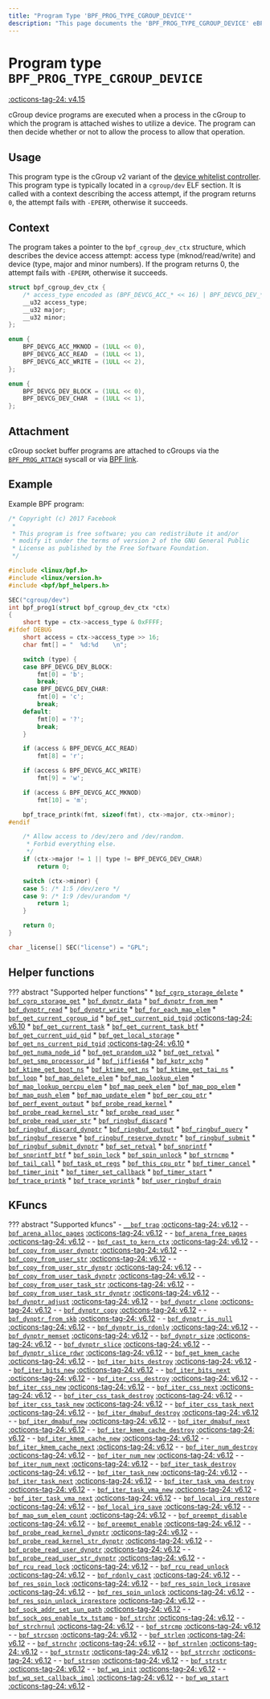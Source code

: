 ```yaml
---
title: "Program Type 'BPF_PROG_TYPE_CGROUP_DEVICE'"
description: "This page documents the 'BPF_PROG_TYPE_CGROUP_DEVICE' eBPF program type, including its definition, usage, program types that can use it, and examples."
---
```

# Program type `BPF_PROG_TYPE_CGROUP_DEVICE`

<!-- [FEATURE_TAG](BPF_PROG_TYPE_CGROUP_DEVICE) -->
[:octicons-tag-24: v4.15](https://github.com/torvalds/linux/commit/ebc614f687369f9df99828572b1d85a7c2de3d92)
<!-- [/FEATURE_TAG] -->

cGroup device programs are executed when a process in the cGroup to which the program is attached wishes to utilize a device. The program can then decide whether or not to allow the process to allow that operation.

## Usage

This program type is the cGroup v2 variant of the [device whitelist controller](https://www.kernel.org/doc/Documentation/admin-guide/cgroup-v1/devices.rst).  This program type is typically located in a `cgroup/dev` ELF section. It is called with a context describing the access attempt, if the program returns `0`, the attempt fails with `-EPERM`, otherwise it succeeds.

## Context

The program takes a pointer to the `bpf_cgroup_dev_ctx` structure, which describes the device access attempt: access type (mknod/read/write) and device (type, major and minor numbers). If the program returns 0, the attempt fails with `-EPERM`, otherwise it succeeds.

```c
struct bpf_cgroup_dev_ctx {
	/* access_type encoded as (BPF_DEVCG_ACC_* << 16) | BPF_DEVCG_DEV_* */
	__u32 access_type;
	__u32 major;
	__u32 minor;
};

enum {
	BPF_DEVCG_ACC_MKNOD	= (1ULL << 0),
	BPF_DEVCG_ACC_READ	= (1ULL << 1),
	BPF_DEVCG_ACC_WRITE	= (1ULL << 2),
};

enum {
	BPF_DEVCG_DEV_BLOCK	= (1ULL << 0),
	BPF_DEVCG_DEV_CHAR	= (1ULL << 1),
};
```

## Attachment

cGroup socket buffer programs are attached to cGroups via the [`BPF_PROG_ATTACH`](../syscall/BPF_PROG_ATTACH.md) syscall or via [BPF link](../syscall/BPF_LINK_CREATE.md).

## Example

Example BPF program:

```c
/* Copyright (c) 2017 Facebook
 *
 * This program is free software; you can redistribute it and/or
 * modify it under the terms of version 2 of the GNU General Public
 * License as published by the Free Software Foundation.
 */

#include <linux/bpf.h>
#include <linux/version.h>
#include <bpf/bpf_helpers.h>

SEC("cgroup/dev")
int bpf_prog1(struct bpf_cgroup_dev_ctx *ctx)
{
	short type = ctx->access_type & 0xFFFF;
#ifdef DEBUG
	short access = ctx->access_type >> 16;
	char fmt[] = "  %d:%d    \n";

	switch (type) {
	case BPF_DEVCG_DEV_BLOCK:
		fmt[0] = 'b';
		break;
	case BPF_DEVCG_DEV_CHAR:
		fmt[0] = 'c';
		break;
	default:
		fmt[0] = '?';
		break;
	}

	if (access & BPF_DEVCG_ACC_READ)
		fmt[8] = 'r';

	if (access & BPF_DEVCG_ACC_WRITE)
		fmt[9] = 'w';

	if (access & BPF_DEVCG_ACC_MKNOD)
		fmt[10] = 'm';

	bpf_trace_printk(fmt, sizeof(fmt), ctx->major, ctx->minor);
#endif

	/* Allow access to /dev/zero and /dev/random.
	 * Forbid everything else.
	 */
	if (ctx->major != 1 || type != BPF_DEVCG_DEV_CHAR)
		return 0;

	switch (ctx->minor) {
	case 5: /* 1:5 /dev/zero */
	case 9: /* 1:9 /dev/urandom */
		return 1;
	}

	return 0;
}

char _license[] SEC("license") = "GPL";
```

## Helper functions

<!-- DO NOT EDIT MANUALLY -->
<!-- [PROG_HELPER_FUNC_REF] -->
??? abstract "Supported helper functions"
    * [`bpf_cgrp_storage_delete`](../helper-function/bpf_cgrp_storage_delete.md)
    * [`bpf_cgrp_storage_get`](../helper-function/bpf_cgrp_storage_get.md)
    * [`bpf_dynptr_data`](../helper-function/bpf_dynptr_data.md)
    * [`bpf_dynptr_from_mem`](../helper-function/bpf_dynptr_from_mem.md)
    * [`bpf_dynptr_read`](../helper-function/bpf_dynptr_read.md)
    * [`bpf_dynptr_write`](../helper-function/bpf_dynptr_write.md)
    * [`bpf_for_each_map_elem`](../helper-function/bpf_for_each_map_elem.md)
    * [`bpf_get_current_cgroup_id`](../helper-function/bpf_get_current_cgroup_id.md)
    * [`bpf_get_current_pid_tgid`](../helper-function/bpf_get_current_pid_tgid.md) [:octicons-tag-24: v6.10](https://github.com/torvalds/linux/commit/eb166e522c77699fc19bfa705652327a1e51a117)
    * [`bpf_get_current_task`](../helper-function/bpf_get_current_task.md)
    * [`bpf_get_current_task_btf`](../helper-function/bpf_get_current_task_btf.md)
    * [`bpf_get_current_uid_gid`](../helper-function/bpf_get_current_uid_gid.md)
    * [`bpf_get_local_storage`](../helper-function/bpf_get_local_storage.md)
    * [`bpf_get_ns_current_pid_tgid`](../helper-function/bpf_get_ns_current_pid_tgid.md) [:octicons-tag-24: v6.10](https://github.com/torvalds/linux/commit/eb166e522c77699fc19bfa705652327a1e51a117)
    * [`bpf_get_numa_node_id`](../helper-function/bpf_get_numa_node_id.md)
    * [`bpf_get_prandom_u32`](../helper-function/bpf_get_prandom_u32.md)
    * [`bpf_get_retval`](../helper-function/bpf_get_retval.md)
    * [`bpf_get_smp_processor_id`](../helper-function/bpf_get_smp_processor_id.md)
    * [`bpf_jiffies64`](../helper-function/bpf_jiffies64.md)
    * [`bpf_kptr_xchg`](../helper-function/bpf_kptr_xchg.md)
    * [`bpf_ktime_get_boot_ns`](../helper-function/bpf_ktime_get_boot_ns.md)
    * [`bpf_ktime_get_ns`](../helper-function/bpf_ktime_get_ns.md)
    * [`bpf_ktime_get_tai_ns`](../helper-function/bpf_ktime_get_tai_ns.md)
    * [`bpf_loop`](../helper-function/bpf_loop.md)
    * [`bpf_map_delete_elem`](../helper-function/bpf_map_delete_elem.md)
    * [`bpf_map_lookup_elem`](../helper-function/bpf_map_lookup_elem.md)
    * [`bpf_map_lookup_percpu_elem`](../helper-function/bpf_map_lookup_percpu_elem.md)
    * [`bpf_map_peek_elem`](../helper-function/bpf_map_peek_elem.md)
    * [`bpf_map_pop_elem`](../helper-function/bpf_map_pop_elem.md)
    * [`bpf_map_push_elem`](../helper-function/bpf_map_push_elem.md)
    * [`bpf_map_update_elem`](../helper-function/bpf_map_update_elem.md)
    * [`bpf_per_cpu_ptr`](../helper-function/bpf_per_cpu_ptr.md)
    * [`bpf_perf_event_output`](../helper-function/bpf_perf_event_output.md)
    * [`bpf_probe_read_kernel`](../helper-function/bpf_probe_read_kernel.md)
    * [`bpf_probe_read_kernel_str`](../helper-function/bpf_probe_read_kernel_str.md)
    * [`bpf_probe_read_user`](../helper-function/bpf_probe_read_user.md)
    * [`bpf_probe_read_user_str`](../helper-function/bpf_probe_read_user_str.md)
    * [`bpf_ringbuf_discard`](../helper-function/bpf_ringbuf_discard.md)
    * [`bpf_ringbuf_discard_dynptr`](../helper-function/bpf_ringbuf_discard_dynptr.md)
    * [`bpf_ringbuf_output`](../helper-function/bpf_ringbuf_output.md)
    * [`bpf_ringbuf_query`](../helper-function/bpf_ringbuf_query.md)
    * [`bpf_ringbuf_reserve`](../helper-function/bpf_ringbuf_reserve.md)
    * [`bpf_ringbuf_reserve_dynptr`](../helper-function/bpf_ringbuf_reserve_dynptr.md)
    * [`bpf_ringbuf_submit`](../helper-function/bpf_ringbuf_submit.md)
    * [`bpf_ringbuf_submit_dynptr`](../helper-function/bpf_ringbuf_submit_dynptr.md)
    * [`bpf_set_retval`](../helper-function/bpf_set_retval.md)
    * [`bpf_snprintf`](../helper-function/bpf_snprintf.md)
    * [`bpf_snprintf_btf`](../helper-function/bpf_snprintf_btf.md)
    * [`bpf_spin_lock`](../helper-function/bpf_spin_lock.md)
    * [`bpf_spin_unlock`](../helper-function/bpf_spin_unlock.md)
    * [`bpf_strncmp`](../helper-function/bpf_strncmp.md)
    * [`bpf_tail_call`](../helper-function/bpf_tail_call.md)
    * [`bpf_task_pt_regs`](../helper-function/bpf_task_pt_regs.md)
    * [`bpf_this_cpu_ptr`](../helper-function/bpf_this_cpu_ptr.md)
    * [`bpf_timer_cancel`](../helper-function/bpf_timer_cancel.md)
    * [`bpf_timer_init`](../helper-function/bpf_timer_init.md)
    * [`bpf_timer_set_callback`](../helper-function/bpf_timer_set_callback.md)
    * [`bpf_timer_start`](../helper-function/bpf_timer_start.md)
    * [`bpf_trace_printk`](../helper-function/bpf_trace_printk.md)
    * [`bpf_trace_vprintk`](../helper-function/bpf_trace_vprintk.md)
    * [`bpf_user_ringbuf_drain`](../helper-function/bpf_user_ringbuf_drain.md)
<!-- [/PROG_HELPER_FUNC_REF] -->

## KFuncs

<!-- [PROG_KFUNC_REF] -->
??? abstract "Supported kfuncs"
    - [`__bpf_trap`](../kfuncs/__bpf_trap.md) [:octicons-tag-24: v6.12](https://github.com/torvalds/linux/commit/67666479edf1e2b732f4d0ac797885e859a78de4) - 
    - [`bpf_arena_alloc_pages`](../kfuncs/bpf_arena_alloc_pages.md) [:octicons-tag-24: v6.12](https://github.com/torvalds/linux/commit/67666479edf1e2b732f4d0ac797885e859a78de4) - 
    - [`bpf_arena_free_pages`](../kfuncs/bpf_arena_free_pages.md) [:octicons-tag-24: v6.12](https://github.com/torvalds/linux/commit/67666479edf1e2b732f4d0ac797885e859a78de4) - 
    - [`bpf_cast_to_kern_ctx`](../kfuncs/bpf_cast_to_kern_ctx.md) [:octicons-tag-24: v6.12](https://github.com/torvalds/linux/commit/67666479edf1e2b732f4d0ac797885e859a78de4) - 
    - [`bpf_copy_from_user_dynptr`](../kfuncs/bpf_copy_from_user_dynptr.md) [:octicons-tag-24: v6.12](https://github.com/torvalds/linux/commit/67666479edf1e2b732f4d0ac797885e859a78de4) - 
    - [`bpf_copy_from_user_str`](../kfuncs/bpf_copy_from_user_str.md) [:octicons-tag-24: v6.12](https://github.com/torvalds/linux/commit/67666479edf1e2b732f4d0ac797885e859a78de4) - 
    - [`bpf_copy_from_user_str_dynptr`](../kfuncs/bpf_copy_from_user_str_dynptr.md) [:octicons-tag-24: v6.12](https://github.com/torvalds/linux/commit/67666479edf1e2b732f4d0ac797885e859a78de4) - 
    - [`bpf_copy_from_user_task_dynptr`](../kfuncs/bpf_copy_from_user_task_dynptr.md) [:octicons-tag-24: v6.12](https://github.com/torvalds/linux/commit/67666479edf1e2b732f4d0ac797885e859a78de4) - 
    - [`bpf_copy_from_user_task_str`](../kfuncs/bpf_copy_from_user_task_str.md) [:octicons-tag-24: v6.12](https://github.com/torvalds/linux/commit/67666479edf1e2b732f4d0ac797885e859a78de4) - 
    - [`bpf_copy_from_user_task_str_dynptr`](../kfuncs/bpf_copy_from_user_task_str_dynptr.md) [:octicons-tag-24: v6.12](https://github.com/torvalds/linux/commit/67666479edf1e2b732f4d0ac797885e859a78de4) - 
    - [`bpf_dynptr_adjust`](../kfuncs/bpf_dynptr_adjust.md) [:octicons-tag-24: v6.12](https://github.com/torvalds/linux/commit/67666479edf1e2b732f4d0ac797885e859a78de4) - 
    - [`bpf_dynptr_clone`](../kfuncs/bpf_dynptr_clone.md) [:octicons-tag-24: v6.12](https://github.com/torvalds/linux/commit/67666479edf1e2b732f4d0ac797885e859a78de4) - 
    - [`bpf_dynptr_copy`](../kfuncs/bpf_dynptr_copy.md) [:octicons-tag-24: v6.12](https://github.com/torvalds/linux/commit/67666479edf1e2b732f4d0ac797885e859a78de4) - 
    - [`bpf_dynptr_from_skb`](../kfuncs/bpf_dynptr_from_skb.md) [:octicons-tag-24: v6.12](https://github.com/torvalds/linux/commit/67666479edf1e2b732f4d0ac797885e859a78de4) - 
    - [`bpf_dynptr_is_null`](../kfuncs/bpf_dynptr_is_null.md) [:octicons-tag-24: v6.12](https://github.com/torvalds/linux/commit/67666479edf1e2b732f4d0ac797885e859a78de4) - 
    - [`bpf_dynptr_is_rdonly`](../kfuncs/bpf_dynptr_is_rdonly.md) [:octicons-tag-24: v6.12](https://github.com/torvalds/linux/commit/67666479edf1e2b732f4d0ac797885e859a78de4) - 
    - [`bpf_dynptr_memset`](../kfuncs/bpf_dynptr_memset.md) [:octicons-tag-24: v6.12](https://github.com/torvalds/linux/commit/67666479edf1e2b732f4d0ac797885e859a78de4) - 
    - [`bpf_dynptr_size`](../kfuncs/bpf_dynptr_size.md) [:octicons-tag-24: v6.12](https://github.com/torvalds/linux/commit/67666479edf1e2b732f4d0ac797885e859a78de4) - 
    - [`bpf_dynptr_slice`](../kfuncs/bpf_dynptr_slice.md) [:octicons-tag-24: v6.12](https://github.com/torvalds/linux/commit/67666479edf1e2b732f4d0ac797885e859a78de4) - 
    - [`bpf_dynptr_slice_rdwr`](../kfuncs/bpf_dynptr_slice_rdwr.md) [:octicons-tag-24: v6.12](https://github.com/torvalds/linux/commit/67666479edf1e2b732f4d0ac797885e859a78de4) - 
    - [`bpf_get_kmem_cache`](../kfuncs/bpf_get_kmem_cache.md) [:octicons-tag-24: v6.12](https://github.com/torvalds/linux/commit/67666479edf1e2b732f4d0ac797885e859a78de4) - 
    - [`bpf_iter_bits_destroy`](../kfuncs/bpf_iter_bits_destroy.md) [:octicons-tag-24: v6.12](https://github.com/torvalds/linux/commit/67666479edf1e2b732f4d0ac797885e859a78de4) - 
    - [`bpf_iter_bits_new`](../kfuncs/bpf_iter_bits_new.md) [:octicons-tag-24: v6.12](https://github.com/torvalds/linux/commit/67666479edf1e2b732f4d0ac797885e859a78de4) - 
    - [`bpf_iter_bits_next`](../kfuncs/bpf_iter_bits_next.md) [:octicons-tag-24: v6.12](https://github.com/torvalds/linux/commit/67666479edf1e2b732f4d0ac797885e859a78de4) - 
    - [`bpf_iter_css_destroy`](../kfuncs/bpf_iter_css_destroy.md) [:octicons-tag-24: v6.12](https://github.com/torvalds/linux/commit/67666479edf1e2b732f4d0ac797885e859a78de4) - 
    - [`bpf_iter_css_new`](../kfuncs/bpf_iter_css_new.md) [:octicons-tag-24: v6.12](https://github.com/torvalds/linux/commit/67666479edf1e2b732f4d0ac797885e859a78de4) - 
    - [`bpf_iter_css_next`](../kfuncs/bpf_iter_css_next.md) [:octicons-tag-24: v6.12](https://github.com/torvalds/linux/commit/67666479edf1e2b732f4d0ac797885e859a78de4) - 
    - [`bpf_iter_css_task_destroy`](../kfuncs/bpf_iter_css_task_destroy.md) [:octicons-tag-24: v6.12](https://github.com/torvalds/linux/commit/67666479edf1e2b732f4d0ac797885e859a78de4) - 
    - [`bpf_iter_css_task_new`](../kfuncs/bpf_iter_css_task_new.md) [:octicons-tag-24: v6.12](https://github.com/torvalds/linux/commit/67666479edf1e2b732f4d0ac797885e859a78de4) - 
    - [`bpf_iter_css_task_next`](../kfuncs/bpf_iter_css_task_next.md) [:octicons-tag-24: v6.12](https://github.com/torvalds/linux/commit/67666479edf1e2b732f4d0ac797885e859a78de4) - 
    - [`bpf_iter_dmabuf_destroy`](../kfuncs/bpf_iter_dmabuf_destroy.md) [:octicons-tag-24: v6.12](https://github.com/torvalds/linux/commit/67666479edf1e2b732f4d0ac797885e859a78de4) - 
    - [`bpf_iter_dmabuf_new`](../kfuncs/bpf_iter_dmabuf_new.md) [:octicons-tag-24: v6.12](https://github.com/torvalds/linux/commit/67666479edf1e2b732f4d0ac797885e859a78de4) - 
    - [`bpf_iter_dmabuf_next`](../kfuncs/bpf_iter_dmabuf_next.md) [:octicons-tag-24: v6.12](https://github.com/torvalds/linux/commit/67666479edf1e2b732f4d0ac797885e859a78de4) - 
    - [`bpf_iter_kmem_cache_destroy`](../kfuncs/bpf_iter_kmem_cache_destroy.md) [:octicons-tag-24: v6.12](https://github.com/torvalds/linux/commit/67666479edf1e2b732f4d0ac797885e859a78de4) - 
    - [`bpf_iter_kmem_cache_new`](../kfuncs/bpf_iter_kmem_cache_new.md) [:octicons-tag-24: v6.12](https://github.com/torvalds/linux/commit/67666479edf1e2b732f4d0ac797885e859a78de4) - 
    - [`bpf_iter_kmem_cache_next`](../kfuncs/bpf_iter_kmem_cache_next.md) [:octicons-tag-24: v6.12](https://github.com/torvalds/linux/commit/67666479edf1e2b732f4d0ac797885e859a78de4) - 
    - [`bpf_iter_num_destroy`](../kfuncs/bpf_iter_num_destroy.md) [:octicons-tag-24: v6.12](https://github.com/torvalds/linux/commit/67666479edf1e2b732f4d0ac797885e859a78de4) - 
    - [`bpf_iter_num_new`](../kfuncs/bpf_iter_num_new.md) [:octicons-tag-24: v6.12](https://github.com/torvalds/linux/commit/67666479edf1e2b732f4d0ac797885e859a78de4) - 
    - [`bpf_iter_num_next`](../kfuncs/bpf_iter_num_next.md) [:octicons-tag-24: v6.12](https://github.com/torvalds/linux/commit/67666479edf1e2b732f4d0ac797885e859a78de4) - 
    - [`bpf_iter_task_destroy`](../kfuncs/bpf_iter_task_destroy.md) [:octicons-tag-24: v6.12](https://github.com/torvalds/linux/commit/67666479edf1e2b732f4d0ac797885e859a78de4) - 
    - [`bpf_iter_task_new`](../kfuncs/bpf_iter_task_new.md) [:octicons-tag-24: v6.12](https://github.com/torvalds/linux/commit/67666479edf1e2b732f4d0ac797885e859a78de4) - 
    - [`bpf_iter_task_next`](../kfuncs/bpf_iter_task_next.md) [:octicons-tag-24: v6.12](https://github.com/torvalds/linux/commit/67666479edf1e2b732f4d0ac797885e859a78de4) - 
    - [`bpf_iter_task_vma_destroy`](../kfuncs/bpf_iter_task_vma_destroy.md) [:octicons-tag-24: v6.12](https://github.com/torvalds/linux/commit/67666479edf1e2b732f4d0ac797885e859a78de4) - 
    - [`bpf_iter_task_vma_new`](../kfuncs/bpf_iter_task_vma_new.md) [:octicons-tag-24: v6.12](https://github.com/torvalds/linux/commit/67666479edf1e2b732f4d0ac797885e859a78de4) - 
    - [`bpf_iter_task_vma_next`](../kfuncs/bpf_iter_task_vma_next.md) [:octicons-tag-24: v6.12](https://github.com/torvalds/linux/commit/67666479edf1e2b732f4d0ac797885e859a78de4) - 
    - [`bpf_local_irq_restore`](../kfuncs/bpf_local_irq_restore.md) [:octicons-tag-24: v6.12](https://github.com/torvalds/linux/commit/67666479edf1e2b732f4d0ac797885e859a78de4) - 
    - [`bpf_local_irq_save`](../kfuncs/bpf_local_irq_save.md) [:octicons-tag-24: v6.12](https://github.com/torvalds/linux/commit/67666479edf1e2b732f4d0ac797885e859a78de4) - 
    - [`bpf_map_sum_elem_count`](../kfuncs/bpf_map_sum_elem_count.md) [:octicons-tag-24: v6.12](https://github.com/torvalds/linux/commit/67666479edf1e2b732f4d0ac797885e859a78de4) - 
    - [`bpf_preempt_disable`](../kfuncs/bpf_preempt_disable.md) [:octicons-tag-24: v6.12](https://github.com/torvalds/linux/commit/67666479edf1e2b732f4d0ac797885e859a78de4) - 
    - [`bpf_preempt_enable`](../kfuncs/bpf_preempt_enable.md) [:octicons-tag-24: v6.12](https://github.com/torvalds/linux/commit/67666479edf1e2b732f4d0ac797885e859a78de4) - 
    - [`bpf_probe_read_kernel_dynptr`](../kfuncs/bpf_probe_read_kernel_dynptr.md) [:octicons-tag-24: v6.12](https://github.com/torvalds/linux/commit/67666479edf1e2b732f4d0ac797885e859a78de4) - 
    - [`bpf_probe_read_kernel_str_dynptr`](../kfuncs/bpf_probe_read_kernel_str_dynptr.md) [:octicons-tag-24: v6.12](https://github.com/torvalds/linux/commit/67666479edf1e2b732f4d0ac797885e859a78de4) - 
    - [`bpf_probe_read_user_dynptr`](../kfuncs/bpf_probe_read_user_dynptr.md) [:octicons-tag-24: v6.12](https://github.com/torvalds/linux/commit/67666479edf1e2b732f4d0ac797885e859a78de4) - 
    - [`bpf_probe_read_user_str_dynptr`](../kfuncs/bpf_probe_read_user_str_dynptr.md) [:octicons-tag-24: v6.12](https://github.com/torvalds/linux/commit/67666479edf1e2b732f4d0ac797885e859a78de4) - 
    - [`bpf_rcu_read_lock`](../kfuncs/bpf_rcu_read_lock.md) [:octicons-tag-24: v6.12](https://github.com/torvalds/linux/commit/67666479edf1e2b732f4d0ac797885e859a78de4) - 
    - [`bpf_rcu_read_unlock`](../kfuncs/bpf_rcu_read_unlock.md) [:octicons-tag-24: v6.12](https://github.com/torvalds/linux/commit/67666479edf1e2b732f4d0ac797885e859a78de4) - 
    - [`bpf_rdonly_cast`](../kfuncs/bpf_rdonly_cast.md) [:octicons-tag-24: v6.12](https://github.com/torvalds/linux/commit/67666479edf1e2b732f4d0ac797885e859a78de4) - 
    - [`bpf_res_spin_lock`](../kfuncs/bpf_res_spin_lock.md) [:octicons-tag-24: v6.12](https://github.com/torvalds/linux/commit/67666479edf1e2b732f4d0ac797885e859a78de4) - 
    - [`bpf_res_spin_lock_irqsave`](../kfuncs/bpf_res_spin_lock_irqsave.md) [:octicons-tag-24: v6.12](https://github.com/torvalds/linux/commit/67666479edf1e2b732f4d0ac797885e859a78de4) - 
    - [`bpf_res_spin_unlock`](../kfuncs/bpf_res_spin_unlock.md) [:octicons-tag-24: v6.12](https://github.com/torvalds/linux/commit/67666479edf1e2b732f4d0ac797885e859a78de4) - 
    - [`bpf_res_spin_unlock_irqrestore`](../kfuncs/bpf_res_spin_unlock_irqrestore.md) [:octicons-tag-24: v6.12](https://github.com/torvalds/linux/commit/67666479edf1e2b732f4d0ac797885e859a78de4) - 
    - [`bpf_sock_addr_set_sun_path`](../kfuncs/bpf_sock_addr_set_sun_path.md) [:octicons-tag-24: v6.12](https://github.com/torvalds/linux/commit/67666479edf1e2b732f4d0ac797885e859a78de4) - 
    - [`bpf_sock_ops_enable_tx_tstamp`](../kfuncs/bpf_sock_ops_enable_tx_tstamp.md)
    - [`bpf_strchr`](../kfuncs/bpf_strchr.md) [:octicons-tag-24: v6.12](https://github.com/torvalds/linux/commit/67666479edf1e2b732f4d0ac797885e859a78de4) - 
    - [`bpf_strchrnul`](../kfuncs/bpf_strchrnul.md) [:octicons-tag-24: v6.12](https://github.com/torvalds/linux/commit/67666479edf1e2b732f4d0ac797885e859a78de4) - 
    - [`bpf_strcmp`](../kfuncs/bpf_strcmp.md) [:octicons-tag-24: v6.12](https://github.com/torvalds/linux/commit/67666479edf1e2b732f4d0ac797885e859a78de4) - 
    - [`bpf_strcspn`](../kfuncs/bpf_strcspn.md) [:octicons-tag-24: v6.12](https://github.com/torvalds/linux/commit/67666479edf1e2b732f4d0ac797885e859a78de4) - 
    - [`bpf_strlen`](../kfuncs/bpf_strlen.md) [:octicons-tag-24: v6.12](https://github.com/torvalds/linux/commit/67666479edf1e2b732f4d0ac797885e859a78de4) - 
    - [`bpf_strnchr`](../kfuncs/bpf_strnchr.md) [:octicons-tag-24: v6.12](https://github.com/torvalds/linux/commit/67666479edf1e2b732f4d0ac797885e859a78de4) - 
    - [`bpf_strnlen`](../kfuncs/bpf_strnlen.md) [:octicons-tag-24: v6.12](https://github.com/torvalds/linux/commit/67666479edf1e2b732f4d0ac797885e859a78de4) - 
    - [`bpf_strnstr`](../kfuncs/bpf_strnstr.md) [:octicons-tag-24: v6.12](https://github.com/torvalds/linux/commit/67666479edf1e2b732f4d0ac797885e859a78de4) - 
    - [`bpf_strrchr`](../kfuncs/bpf_strrchr.md) [:octicons-tag-24: v6.12](https://github.com/torvalds/linux/commit/67666479edf1e2b732f4d0ac797885e859a78de4) - 
    - [`bpf_strspn`](../kfuncs/bpf_strspn.md) [:octicons-tag-24: v6.12](https://github.com/torvalds/linux/commit/67666479edf1e2b732f4d0ac797885e859a78de4) - 
    - [`bpf_strstr`](../kfuncs/bpf_strstr.md) [:octicons-tag-24: v6.12](https://github.com/torvalds/linux/commit/67666479edf1e2b732f4d0ac797885e859a78de4) - 
    - [`bpf_wq_init`](../kfuncs/bpf_wq_init.md) [:octicons-tag-24: v6.12](https://github.com/torvalds/linux/commit/67666479edf1e2b732f4d0ac797885e859a78de4) - 
    - [`bpf_wq_set_callback_impl`](../kfuncs/bpf_wq_set_callback_impl.md) [:octicons-tag-24: v6.12](https://github.com/torvalds/linux/commit/67666479edf1e2b732f4d0ac797885e859a78de4) - 
    - [`bpf_wq_start`](../kfuncs/bpf_wq_start.md) [:octicons-tag-24: v6.12](https://github.com/torvalds/linux/commit/67666479edf1e2b732f4d0ac797885e859a78de4) - 
<!-- [/PROG_KFUNC_REF] -->
